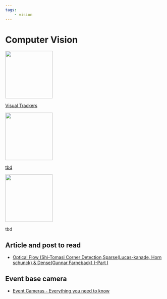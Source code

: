 ```yaml
---
tags:
    - vision
---
```


# Computer Vision

<div class="grid-container">
    <div class="grid-item">
        <a href="visual_trackers">
            <img src="images/visual_trackers.png"  width="150" height="150">
            <p>Visual Trackers</p>
        </a>
    </div>
    <div class="grid-item">
    <a href=cpp>
        <img src="images/cpp.png"   width="150" height="150">
        <p>tbd</p>
        </a>
    </div>
    <div class="grid-item">
        <img src="images/website.png"   width="150" height="150">
        <p>tbd</p>
    </div>

</div>

## Article and post to read
- [Optical Flow (Shi-Tomasi Corner Detection,Sparse(Lucas-kanade, Horn schunck) & Dense(Gunnar Farneback) )-Part I](https://medium.com/@VK_Venkatkumar/optical-flow-shi-tomasi-corner-detection-sparse-lucas-kanade-horn-schunck-dense-gunnar-e1dae9600df)


## Event base camera
- [Event Cameras - Everything you need to know](https://medium.com/@vikramsetty169/event-cameras-everything-you-need-to-know-c5dd4281eb9b)